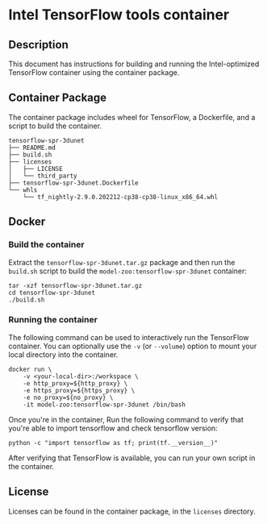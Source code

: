 <!--- 0. Title -->
# Intel TensorFlow tools container

<!-- 10. Description -->
## Description

This document has instructions for building and running the Intel-optimized
TensorFlow container using the container package.

## Container Package

The container package includes wheel for TensorFlow, a Dockerfile, and a script to build the container.

```
tensorflow-spr-3dunet
├── README.md
├── build.sh
├── licenses
│   ├── LICENSE
│   └── third_party
├── tensorflow-spr-3dunet.Dockerfile
└── whls
    └── tf_nightly-2.9.0.202212-cp38-cp38-linux_x86_64.whl
```

## Docker

### Build the container

Extract the `tensorflow-spr-3dunet.tar.gz` package and then run the `build.sh` script
to build the `model-zoo:tensorflow-spr-3dunet` container:

```
tar -xzf tensorflow-spr-3dunet.tar.gz
cd tensorflow-spr-3dunet
./build.sh
```

### Running the container

The following command can be used to interactively run the TensorFlow
container. You can optionally use the `-v` (or `--volume`) option to mount
your local directory into the container.
```
docker run \
    -v <your-local-dir>:/workspace \
    -e http_proxy=${http_proxy} \
    -e https_proxy=${https_proxy} \
    -e no_proxy=${no_proxy} \
    -it model-zoo:tensorflow-spr-3dunet /bin/bash
```

Once you're in the container, Run the following command to verify that you're able to import tensorflow
and check tensorflow version:

```
python -c "import tensorflow as tf; print(tf.__version__)"
```

After verifying that TensorFlow is available, you can run your own
script in the container.

<!--- 80. License -->
## License

Licenses can be found in the container package, in the `licenses` directory.

